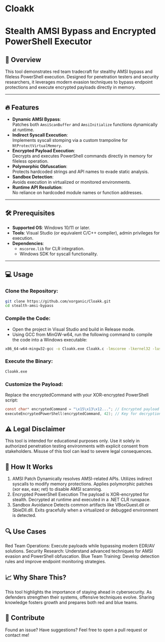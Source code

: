 # **Cloakk**
# **Stealth AMSI Bypass and Encrypted PowerShell Executor**

## 🚀 Overview
This tool demonstrates red team tradecraft for stealthy AMSI bypass and fileless PowerShell execution. Designed for penetration testers and security researchers, it leverages modern evasion techniques to bypass endpoint protections and execute encrypted payloads directly in memory.



---

## 🔥 Features
- **Dynamic AMSI Bypass**:  
  Patches both `AmsiScanBuffer` and `AmsiInitialize` functions dynamically at runtime.  
- **Indirect Syscall Execution**:  
  Implements syscall stomping via a custom trampoline for `NtProtectVirtualMemory`.  
- **Encrypted Payload Execution**:  
  Decrypts and executes PowerShell commands directly in memory for fileless operation.  
- **Polymorphic Obfuscation**:  
  Protects hardcoded strings and API names to evade static analysis.  
- **Sandbox Detection**:  
  Avoids execution in virtualized or monitored environments.  
- **Runtime API Resolution**:  
  No reliance on hardcoded module names or function addresses.  

---

## 🛠️ Prerequisites
- **Supported OS**: Windows 10/11 or later.
- **Tools**: Visual Studio (or equivalent C/C++ compiler), admin privileges for execution.
- **Dependencies**:
  - `mscoree.lib` for CLR integration.
  - Windows SDK for syscall functionality.

---

## 💻 Usage

### **Clone the Repository**:
```bash
git clone https://github.com/xorganic/Cloakk.git
cd stealth-amsi-bypass
```

### Compile the Code:
- Open the project in Visual Studio and build in Release mode.
- Using GCC from MinGW-w64, run the following command to compile the code into a Windows executable:
```bash
x86_64-w64-mingw32-gcc -o Cloakk.exe Cloakk.c -lmscoree -lkernel32 -luser32 -ladvapi32
```
### Execute the Binary:
```bash
Cloakk.exe
```
### Customize the Payload:
Replace the encryptedCommand with your XOR-encrypted PowerShell script:

```c
const char* encryptedCommand = "\x15\x13\x12..."; // Encrypted payload
executeEncryptedPowerShell(encryptedCommand, 42); // Key for decryption
```
## ⚠️ Legal Disclaimer
This tool is intended for educational purposes only. Use it solely in authorized penetration testing environments with explicit consent from stakeholders. Misuse of this tool can lead to severe legal consequences.

## 📖 How It Works
1. AMSI Patch
Dynamically resolves AMSI-related APIs.
Utilizes indirect syscalls to modify memory protections.
Applies polymorphic patches (xor eax, eax; ret) to disable AMSI scanning.
2. Encrypted PowerShell Execution
The payload is XOR-encrypted for stealth.
Decrypted at runtime and executed in a .NET CLR runspace.
3. Sandbox Avoidance
Detects common artifacts like VBoxGuest.dll or SbieDll.dll.
Exits gracefully when a virtualized or debugged environment is detected.
## 🔍 Use Cases
Red Team Operations:
Execute payloads while bypassing modern EDR/AV solutions.
Security Research:
Understand advanced techniques for AMSI evasion and PowerShell obfuscation.
Blue Team Training:
Develop detection rules and improve endpoint monitoring strategies.
## 📈 Why Share This?
This tool highlights the importance of staying ahead in cybersecurity. As defenders strengthen their systems, offensive techniques evolve. Sharing knowledge fosters growth and prepares both red and blue teams.

## 🤝 Contribute
Found an issue? Have suggestions? Feel free to open a pull request or contact me!

